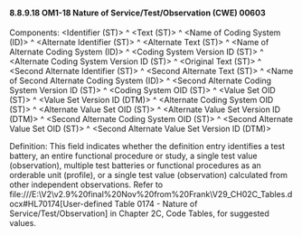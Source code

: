 #### 8.8.9.18 OM1-18 Nature of Service/Test/Observation (CWE) 00603

Components: &lt;Identifier (ST)> ^ &lt;Text (ST)> ^ &lt;Name of Coding System (ID)> ^ &lt;Alternate Identifier (ST)> ^ &lt;Alternate Text (ST)> ^ &lt;Name of Alternate Coding System (ID)> ^ &lt;Coding System Version ID (ST)> ^ &lt;Alternate Coding System Version ID (ST)> ^ &lt;Original Text (ST)> ^ &lt;Second Alternate Identifier (ST)> ^ &lt;Second Alternate Text (ST)> ^ &lt;Name of Second Alternate Coding System (ID)> ^ &lt;Second Alternate Coding System Version ID (ST)> ^ &lt;Coding System OID (ST)> ^ &lt;Value Set OID (ST)> ^ &lt;Value Set Version ID (DTM)> ^ &lt;Alternate Coding System OID (ST)> ^ &lt;Alternate Value Set OID (ST)> ^ &lt;Alternate Value Set Version ID (DTM)> ^ &lt;Second Alternate Coding System OID (ST)> ^ &lt;Second Alternate Value Set OID (ST)> ^ &lt;Second Alternate Value Set Version ID (DTM)>

Definition: This field indicates whether the definition entry identifies a test battery, an entire functional procedure or study, a single test value (observation), multiple test batteries or functional procedures as an orderable unit (profile), or a single test value (observation) calculated from other independent observations. Refer to file:///E:\V2\v2.9%20final%20Nov%20from%20Frank\V29_CH02C_Tables.docx#HL70174[User-defined Table 0174 - Nature of Service/Test/Observation] in Chapter 2C, Code Tables, for suggested values.
